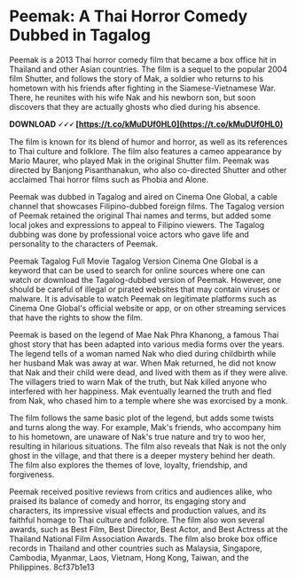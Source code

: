 
 
# Peemak: A Thai Horror Comedy Dubbed in Tagalog
 
Peemak is a 2013 Thai horror comedy film that became a box office hit in Thailand and other Asian countries. The film is a sequel to the popular 2004 film Shutter, and follows the story of Mak, a soldier who returns to his hometown with his friends after fighting in the Siamese-Vietnamese War. There, he reunites with his wife Nak and his newborn son, but soon discovers that they are actually ghosts who died during his absence.
 
**DOWNLOAD 🗸🗸🗸 [https://t.co/kMuDUf0HL0](https://t.co/kMuDUf0HL0)**


 
The film is known for its blend of humor and horror, as well as its references to Thai culture and folklore. The film also features a cameo appearance by Mario Maurer, who played Mak in the original Shutter film. Peemak was directed by Banjong Pisanthanakun, who also co-directed Shutter and other acclaimed Thai horror films such as Phobia and Alone.
 
Peemak was dubbed in Tagalog and aired on Cinema One Global, a cable channel that showcases Filipino-dubbed foreign films. The Tagalog version of Peemak retained the original Thai names and terms, but added some local jokes and expressions to appeal to Filipino viewers. The Tagalog dubbing was done by professional voice actors who gave life and personality to the characters of Peemak.
 
Peemak Tagalog Full Movie Tagalog Version Cinema One Global is a keyword that can be used to search for online sources where one can watch or download the Tagalog-dubbed version of Peemak. However, one should be careful of illegal or pirated websites that may contain viruses or malware. It is advisable to watch Peemak on legitimate platforms such as Cinema One Global's official website or app, or on other streaming services that have the rights to show the film.
  
Peemak is based on the legend of Mae Nak Phra Khanong, a famous Thai ghost story that has been adapted into various media forms over the years. The legend tells of a woman named Nak who died during childbirth while her husband Mak was away at war. When Mak returned, he did not know that Nak and their child were dead, and lived with them as if they were alive. The villagers tried to warn Mak of the truth, but Nak killed anyone who interfered with her happiness. Mak eventually learned the truth and fled from Nak, who chased him to a temple where she was exorcised by a monk.
 
The film follows the same basic plot of the legend, but adds some twists and turns along the way. For example, Mak's friends, who accompany him to his hometown, are unaware of Nak's true nature and try to woo her, resulting in hilarious situations. The film also reveals that Nak is not the only ghost in the village, and that there is a deeper mystery behind her death. The film also explores the themes of love, loyalty, friendship, and forgiveness.
 
Peemak received positive reviews from critics and audiences alike, who praised its balance of comedy and horror, its engaging story and characters, its impressive visual effects and production values, and its faithful homage to Thai culture and folklore. The film also won several awards, such as Best Film, Best Director, Best Actor, and Best Actress at the Thailand National Film Association Awards. The film also broke box office records in Thailand and other countries such as Malaysia, Singapore, Cambodia, Myanmar, Laos, Vietnam, Hong Kong, Taiwan, and the Philippines.
 8cf37b1e13
 
